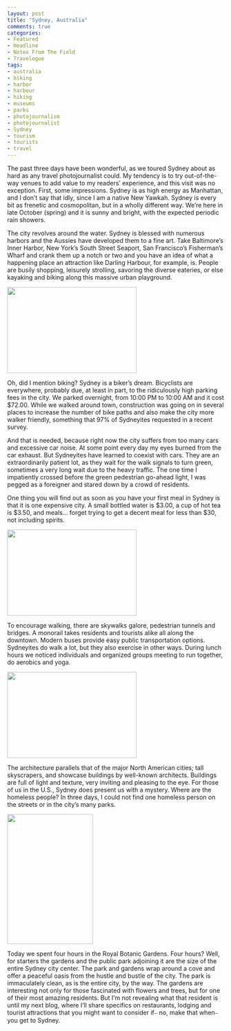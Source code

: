 ```yaml
---
layout: post
title: "Sydney, Australia"
comments: true
categories:
- Featured
- Headline
- Notes From The Field
- Travelogue
tags:
- australia
- biking
- harbor
- harbour
- hiking
- museums
- parks
- photojournalism
- photojournalist
- Sydney
- tourism
- tourists
- travel
---
```

The past three days have been wonderful, as we toured Sydney about as hard as any travel photojournalist could. My tendency is to try out-of-the-way venues to add value to my readers’ experience, and this visit was no exception.   First, some impressions. Sydney is as high energy as Manhattan, and I don’t say that idly, since I am a native New Yawkah. Sydney is every bit as frenetic and cosmopolitan, but in a wholly different way. We’re here in late October (spring) and it is sunny and bright, with the expected periodic rain showers.

The city revolves around the water. Sydney is blessed with numerous harbors and the Aussies have developed them to a fine art. Take Baltimore’s Inner Harbor, New York’s South Street Seaport, San Francisco’s Fisherman’s Wharf and crank  them up a notch or two and you have an idea of what a happening place an attraction like Darling Harbour, for example, is. People are busily shopping, leisurely strolling, savoring the diverse eateries, or else kayaking and biking along this massive urban playground.

<a href="http://blog.lesterpickerphoto.com/wp-content/uploads/2010/10/Sydney-42010-10-26.jpg"><img class="size-medium wp-image-659" title="Sydney 42010-10-26" src="http://blog.lesterpickerphoto.com/wp-content/uploads/2010/10/Sydney-42010-10-26-300x199.jpg" alt="" width="300" height="199" /></a>

Oh, did I mention biking? Sydney is a biker’s dream. Bicyclists are everywhere, probably due, at least in part, to the ridiculously high parking fees in the city. We parked overnight, from 10:00 PM to 10:00 AM and it cost $72.00. While we walked around town, construction was going on in several places to increase the number of bike paths and also make the city more walker friendly, something that 97% of Sydneyites requested in a recent survey.

And that is needed, because right now the city suffers from too many cars and excessive car noise. At some point every day my eyes burned from the car exhaust. But Sydneyites have learned to coexist with cars. They are an extraordinarily patient lot, as they wait for the walk signals to turn green, sometimes a very long wait due to the heavy traffic. The one time I impatiently crossed before the green pedestrian go-ahead light, I was pegged as a foreigner and stared down by a crowd of residents.

One thing you will find out as soon as you have your first meal in Sydney is that it is one expensive city. A small bottled water is $3.00, a cup of hot tea is $3.50, and meals… forget trying to get a decent meal for less than $30, not including spirits.

<a href="http://blog.lesterpickerphoto.com/wp-content/uploads/2010/10/Sydney-32010-10-26.jpg"><img class="size-medium wp-image-660" title="Sydney 32010-10-26" src="http://blog.lesterpickerphoto.com/wp-content/uploads/2010/10/Sydney-32010-10-26-300x199.jpg" alt="" width="300" height="199" /></a>

To encourage walking, there are skywalks galore, pedestrian tunnels and bridges. A monorail takes residents and tourists alike all along the downtown. Modern buses provide easy public transportation options. Sydneyites do walk a lot, but they also exercise in other ways. During lunch hours we noticed individuals and organized groups meeting to run together, do aerobics and yoga.

<a href="http://blog.lesterpickerphoto.com/wp-content/uploads/2010/10/Sydney-52010-10-26.jpg"><img class="size-medium wp-image-661" title="Sydney 52010-10-26" src="http://blog.lesterpickerphoto.com/wp-content/uploads/2010/10/Sydney-52010-10-26-300x199.jpg" alt="" width="300" height="199" /></a>

The architecture parallels that of the major North American cities; tall skyscrapers, and showcase buildings by well-known architects. Buildings are full of light and texture, very inviting and pleasing to the eye. For those of us in the U.S., Sydney does present us with a mystery. Where are the homeless people? In three days, I could not find one homeless person on the streets or in the city’s many parks.

<a href="http://blog.lesterpickerphoto.com/wp-content/uploads/2010/10/Sydney-22010-10-26.jpg"><img class="size-medium wp-image-662" title="Sydney 22010-10-26" src="http://blog.lesterpickerphoto.com/wp-content/uploads/2010/10/Sydney-22010-10-26-199x300.jpg" alt="" width="199" height="300" /></a>

Today we spent four hours in the Royal Botanic Gardens. Four hours? Well, for starters the gardens and the public park adjoining it are the size of the entire Sydney city center. The park and gardens wrap around a cove and offer a peaceful oasis from the hustle and bustle of the city. The park is immaculately clean, as is the entire city, by the way. The gardens are interesting not only for those fascinated with flowers and trees, but for one of their most amazing residents. But I’m not revealing what that resident is until my next blog, where I’ll share specifics on restaurants, lodging and tourist attractions that you might want to consider if⎯ no, make that when⎯ you get to Sydney.